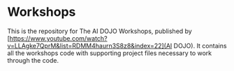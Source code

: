 # Workshops

This is the repository for The AI DOJO Workshops, published by [https://www.youtube.com/watch?v=LLAgke7QprM&list=RDMM4haurn3S8z8&index=22](AI DOJO). It contains all the workshops code with supporting project files necessary to work through the code.